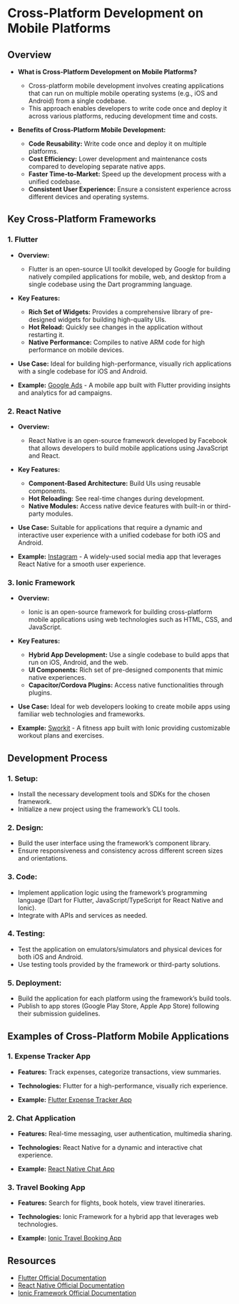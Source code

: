 # Cross-Platform Development on Mobile Platforms

## Overview
- **What is Cross-Platform Development on Mobile Platforms?**
  - Cross-platform mobile development involves creating applications that can run on multiple mobile operating systems (e.g., iOS and Android) from a single codebase.
  - This approach enables developers to write code once and deploy it across various platforms, reducing development time and costs.

- **Benefits of Cross-Platform Mobile Development:**
  - **Code Reusability:** Write code once and deploy it on multiple platforms.
  - **Cost Efficiency:** Lower development and maintenance costs compared to developing separate native apps.
  - **Faster Time-to-Market:** Speed up the development process with a unified codebase.
  - **Consistent User Experience:** Ensure a consistent experience across different devices and operating systems.

## Key Cross-Platform Frameworks
### 1. **Flutter**
- **Overview:**
  - Flutter is an open-source UI toolkit developed by Google for building natively compiled applications for mobile, web, and desktop from a single codebase using the Dart programming language.

- **Key Features:**
  - **Rich Set of Widgets:** Provides a comprehensive library of pre-designed widgets for building high-quality UIs.
  - **Hot Reload:** Quickly see changes in the application without restarting it.
  - **Native Performance:** Compiles to native ARM code for high performance on mobile devices.

- **Use Case:** Ideal for building high-performance, visually rich applications with a single codebase for iOS and Android.

- **Example:** [Google Ads](https://play.google.com/store/apps/details?id=com.google.android.apps.adwords) - A mobile app built with Flutter providing insights and analytics for ad campaigns.

### 2. **React Native**
- **Overview:**
  - React Native is an open-source framework developed by Facebook that allows developers to build mobile applications using JavaScript and React.

- **Key Features:**
  - **Component-Based Architecture:** Build UIs using reusable components.
  - **Hot Reloading:** See real-time changes during development.
  - **Native Modules:** Access native device features with built-in or third-party modules.

- **Use Case:** Suitable for applications that require a dynamic and interactive user experience with a unified codebase for both iOS and Android.

- **Example:** [Instagram](https://www.instagram.com) - A widely-used social media app that leverages React Native for a smooth user experience.

### 3. **Ionic Framework**
- **Overview:**
  - Ionic is an open-source framework for building cross-platform mobile applications using web technologies such as HTML, CSS, and JavaScript.

- **Key Features:**
  - **Hybrid App Development:** Use a single codebase to build apps that run on iOS, Android, and the web.
  - **UI Components:** Rich set of pre-designed components that mimic native experiences.
  - **Capacitor/Cordova Plugins:** Access native functionalities through plugins.

- **Use Case:** Ideal for web developers looking to create mobile apps using familiar web technologies and frameworks.

- **Example:** [Sworkit](https://play.google.com/store/apps/details?id=com.sworkit.sworkitapp) - A fitness app built with Ionic providing customizable workout plans and exercises.

## Development Process

### 1. **Setup:**
- Install the necessary development tools and SDKs for the chosen framework.
- Initialize a new project using the framework’s CLI tools.

### 2. **Design:**
- Build the user interface using the framework’s component library.
- Ensure responsiveness and consistency across different screen sizes and orientations.

### 3. **Code:**
- Implement application logic using the framework’s programming language (Dart for Flutter, JavaScript/TypeScript for React Native and Ionic).
- Integrate with APIs and services as needed.

### 4. **Testing:**
- Test the application on emulators/simulators and physical devices for both iOS and Android.
- Use testing tools provided by the framework or third-party solutions.

### 5. **Deployment:**
- Build the application for each platform using the framework’s build tools.
- Publish to app stores (Google Play Store, Apple App Store) following their submission guidelines.

## Examples of Cross-Platform Mobile Applications

### 1. **Expense Tracker App**
- **Features:** Track expenses, categorize transactions, view summaries.
- **Technologies:** Flutter for a high-performance, visually rich experience.

- **Example:** [Flutter Expense Tracker App](https://github.com/yourusername/flutter-expense-tracker)

### 2. **Chat Application**
- **Features:** Real-time messaging, user authentication, multimedia sharing.
- **Technologies:** React Native for a dynamic and interactive chat experience.

- **Example:** [React Native Chat App](https://github.com/yourusername/react-native-chat-app)

### 3. **Travel Booking App**
- **Features:** Search for flights, book hotels, view travel itineraries.
- **Technologies:** Ionic Framework for a hybrid app that leverages web technologies.

- **Example:** [Ionic Travel Booking App](https://github.com/yourusername/ionic-travel-booking)

## Resources
- [Flutter Official Documentation](https://flutter.dev/docs)
- [React Native Official Documentation](https://reactnative.dev/docs/getting-started)
- [Ionic Framework Official Documentation](https://ionicframework.com/docs)
